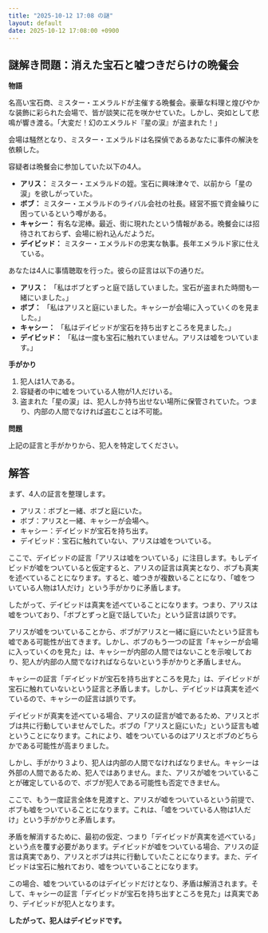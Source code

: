```yaml
---
title: "2025-10-12 17:08 の謎"
layout: default
date: 2025-10-12 17:08:00 +0900
---
```

## 謎解き問題：消えた宝石と嘘つきだらけの晩餐会

**物語**

名高い宝石商、ミスター・エメラルドが主催する晩餐会。豪華な料理と煌びやかな装飾に彩られた会場で、皆が談笑に花を咲かせていた。しかし、突如として悲鳴が響き渡る。「大変だ！幻のエメラルド『星の涙』が盗まれた！」

会場は騒然となり、ミスター・エメラルドは名探偵であるあなたに事件の解決を依頼した。

容疑者は晩餐会に参加していた以下の4人。

*   **アリス：** ミスター・エメラルドの姪。宝石に興味津々で、以前から「星の涙」を欲しがっていた。
*   **ボブ：** ミスター・エメラルドのライバル会社の社長。経営不振で資金繰りに困っているという噂がある。
*   **キャシー：** 有名な泥棒。最近、街に現れたという情報がある。晩餐会には招待されておらず、会場に紛れ込んだようだ。
*   **デイビッド：** ミスター・エメラルドの忠実な執事。長年エメラルド家に仕えている。

あなたは4人に事情聴取を行った。彼らの証言は以下の通りだ。

*   **アリス：** 「私はボブとずっと庭で話していました。宝石が盗まれた時間も一緒にいました。」
*   **ボブ：** 「私はアリスと庭にいました。キャシーが会場に入っていくのを見ました。」
*   **キャシー：** 「私はデイビッドが宝石を持ち出すところを見ました。」
*   **デイビッド：** 「私は一度も宝石に触れていません。アリスは嘘をついています。」

**手がかり**

1.  犯人は1人である。
2.  容疑者の中に嘘をついている人物が1人だけいる。
3.  盗まれた「星の涙」は、犯人しか持ち出せない場所に保管されていた。つまり、内部の人間でなければ盗むことは不可能。

**問題**

上記の証言と手がかりから、犯人を特定してください。

## 解答

まず、4人の証言を整理します。

*   アリス：ボブと一緒、ボブと庭にいた。
*   ボブ：アリスと一緒、キャシーが会場へ。
*   キャシー：デイビッドが宝石を持ち出す。
*   デイビッド：宝石に触れていない、アリスは嘘をついている。

ここで、デイビッドの証言「アリスは嘘をついている」に注目します。もしデイビッドが嘘をついていると仮定すると、アリスの証言は真実となり、ボブも真実を述べていることになります。すると、嘘つきが複数いることになり、「嘘をついている人物は1人だけ」という手がかりに矛盾します。

したがって、デイビッドは真実を述べていることになります。つまり、アリスは嘘をついており、「ボブとずっと庭で話していた」という証言は誤りです。

アリスが嘘をついていることから、ボブがアリスと一緒に庭にいたという証言も嘘である可能性が出てきます。しかし、ボブのもう一つの証言「キャシーが会場に入っていくのを見た」は、キャシーが内部の人間ではないことを示唆しており、犯人が内部の人間でなければならないという手がかりと矛盾しません。

キャシーの証言「デイビッドが宝石を持ち出すところを見た」は、デイビッドが宝石に触れていないという証言と矛盾します。しかし、デイビッドは真実を述べているので、キャシーの証言は誤りです。

デイビッドが真実を述べている場合、アリスの証言が嘘であるため、アリスとボブは共に行動していませんでした。ボブの「アリスと庭にいた」という証言も嘘ということになります。これにより、嘘をついているのはアリスとボブのどちらかである可能性が高まりました。

しかし、手がかり３より、犯人は内部の人間でなければなりません。キャシーは外部の人間であるため、犯人ではありません。また、アリスが嘘をついていることが確定しているので、ボブが犯人である可能性も否定できません。

ここで、もう一度証言全体を見渡すと、アリスが嘘をついているという前提で、ボブも嘘をついていることになります。これは、「嘘をついている人物は1人だけ」という手がかりと矛盾します。

矛盾を解消するために、最初の仮定、つまり「デイビッドが真実を述べている」という点を覆す必要があります。デイビッドが嘘をついている場合、アリスの証言は真実であり、アリスとボブは共に行動していたことになります。また、デイビッドは宝石に触れており、嘘をついていることになります。

この場合、嘘をついているのはデイビッドだけとなり、矛盾は解消されます。そして、キャシーの証言「デイビッドが宝石を持ち出すところを見た」は真実であり、デイビッドが犯人となります。

**したがって、犯人はデイビッドです。**

